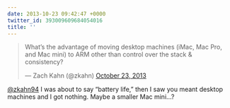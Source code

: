 ```yaml
---
date: 2013-10-23 09:42:47 +0000
twitter_id: 393009609684054016
title: ''
---
```


<blockquote class="twitter-tweet"><p lang="en" dir="ltr">What’s the advantage of moving desktop machines (iMac, Mac Pro, and Mac mini) to ARM other than control over the stack &amp; consistency?</p>&mdash; Zach Kahn (@zkahn) <a href="https://twitter.com/zkahn/status/392881089192415233?ref_src=twsrc%5Etfw">October 23, 2013</a></blockquote>
<script async src="https://platform.twitter.com/widgets.js" charset="utf-8"></script>

[@zkahn94](https://twitter.com/zkahn94) I was about to say “battery life,” then I saw you meant desktop machines and I got nothing. Maybe a smaller Mac mini…?
